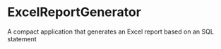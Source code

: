 # ExcelReportGenerator
A compact application that generates an Excel report based on an SQL statement
